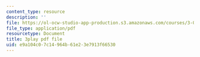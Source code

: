 ```yaml
---
content_type: resource
description: ''
file: https://ol-ocw-studio-app-production.s3.amazonaws.com/courses/3-091sc-introduction-to-solid-state-chemistry-fall-2010/e9a104c07c14964b61e23e7913f66530_3dU0v-EvUmA.pdf
file_type: application/pdf
resourcetype: Document
title: 3play pdf file
uid: e9a104c0-7c14-964b-61e2-3e7913f66530
---
```

